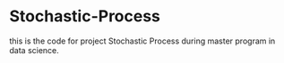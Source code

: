 # Stochastic-Process
this is the code for project Stochastic Process during master program in data science.
